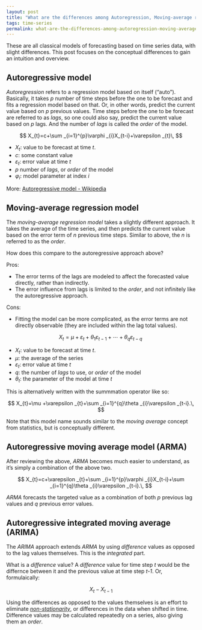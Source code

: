 ```yaml
---
layout: post
title: "What are the differences among Autoregression, Moving-average regression, ARMA, and ARIMA for time series forecasting?"
tags: time-series
permalink: what-are-the-differences-among-autoregression-moving-average-arma-and-arima-for-time-series-forecasting
---
```


These are all classical models of forecasting based on time series
data, with slight differences. This post focuses on the conceptual
differences to gain an intuition and overview.

## Autoregressive model

*Autoregression* refers to a regression model based on itself
(“auto”). Basically, it takes *p* number of time steps before the one
to be forecast and fits a regression model based on that. Or, in other
words, predict the current value based on *p* previous values. Time
steps before the one to be forecast are referred to as *lags*, so one
could also say, predict the current value based on *p* lags. And the
number of *lags* is called the *order* of the model.

$$
X_{t}=c+\sum _{i=1}^{p}\varphi _{i}X_{t-i}+\varepsilon _{t}\,
$$

* $X_{t}$: value to be forecast at time $t$.
* $c$: some constant value
* $\varepsilon_{t}$: error value at time $t$
* $p$ number of *lags*, or *order* of the model
* $\varphi_{i}$: model parameter at index $i$

More: [Autoregressive model - Wikipedia](https://en.wikipedia.org/wiki/Autoregressive_model)

## Moving-average regression model

The *moving-average regression model* takes a slightly different
approach. It takes the average of the time series, and then predicts
the current value based on the error term of *n* previous time
steps. Similar to above, the *n* is referred to as the *order*.

How does this compare to the autoregressive approach above?

Pros: 

* The error terms of the lags are modeled to affect the forecasted
  value directly, rather than indirectly.
* The error influence from lags is limited to the *order*, and not
  infinitely like the autoregressive approach.

Cons: 

* Fitting the model can be more complicated, as the error terms are
  not directly observable (they are included within the lag total
  values).

$$
X_{t}=\mu +\varepsilon _{t}+\theta _{1}\varepsilon _{t-1}+\cdots +\theta _{q}\varepsilon _{t-q}\,
$$

* $X_{t}$: value to be forecast at time $t$.
* $\mu$: the average of the series
* $\varepsilon_{t}$: error value at time $t$
* $q$: the number of *lags* to use, or *order* of the model
* $\theta_{t}$: the parameter of the model at time *t*

This is alternatively written with the summmation operator like so:

$$
X_{t}=\mu +\varepsilon _{t}+\sum _{i=1}^{q}\theta _{i}\varepsilon _{t-i}.\,
$$

Note that this model name sounds similar to the *moving average*
concept from statistics, but is conceptually different.

## Autoregressive moving average model (ARMA)

After reviewing the above, *ARMA* becomes much easier to understand,
as it’s simply a combination of the above two.

$$
X_{t}=c+\varepsilon _{t}+\sum _{i=1}^{p}\varphi _{i}X_{t-i}+\sum _{i=1}^{q}\theta _{i}\varepsilon _{t-i}.\,
$$

*ARMA* forecasts the targeted value as a combination of both *p*
previous lag values and *q* previous error values.

## Autoregressive integrated moving average (ARIMA)

The *ARIMA* approach extends *ARMA* by using *difference* values as
opposed to the lag values themselves. This is the *integrated* part.

What is a *difference* value? A *difference* value for time step *t*
would be the differnce between it and the previous value at time step
*t-1*. Or, formulaically:

$$
X_{t} - X_{t-1}
$$

Using the differences as opposed to the values themselves is an effort
to
eliminate
[*non-stationarity*](https://en.wikipedia.org/wiki/Stationary_process),
or differences in the data when shifted in time. Difference values may
be calculated repeatedly on a series, also giving them an *order*.



